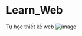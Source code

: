 # Learn_Web
Tự học thiết kế web
![image](https://user-images.githubusercontent.com/86725964/131214942-16d69142-76a9-4a3c-a14b-59a7beb5cdca.png)
